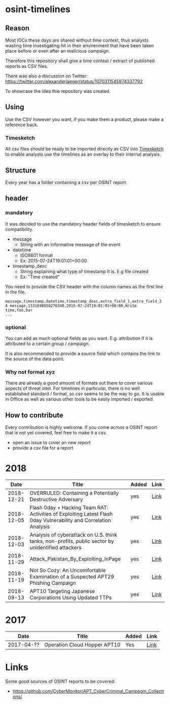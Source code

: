 # osint-timelines

## Reason

Most IOCs these days are shared without time context, thus analysts wasting time
investigating hit in their envirenment that have been taken place before or even after
an malicious campaign.

Therefore this repository shall give a time context / extract of published reports as CSV files.

There was also a discussion on Twitter: https://twitter.com/alexanderjaeger/status/1070311545874337792

To showcase the idea thie repository was created.

## Using

Use the CSV however you want, if you make them a product, please make a reference back.

### Timesketch

All csv files should be ready to be imported directly as CSV into [Timesketch](https://timesketch.org) to enable analysts
use the timelines as an overlay to their internal analysis.

## Structure

Every year has a folder containing a csv per OSINT report.

## header

### mandatory

It was decided to use the mandatory header fields of timesketch to ensure compatibility.

* message
   * String with an informative message of the event
* datetime
   * ISO8601 format
   * Ex: 2015-07-24T19:01:01+00:00
* timestamp_desc
   * String explaining what type of timestamp it is. E.g file created
   * Ex: "Time created"

You need to provide the CSV header with the column names as the first line in the file.

    message,timestamp,datetime,timestamp_desc,extra_field_1,extra_field_2
    A message,1331698658276340,2015-07-24T19:01:01+00:00,Write time,foo,bar
    ...

### optional

You can add as much optional fields as you want. E.g. attribution if it is attributed to a certain group / campaign.

It is also recommended to provide a source field which contains the link to the source of the data point.

### Why not format xyz

There are already a good amount of formats out there to cover various aspects of threat intel.
For timelines in particular, there is no well established standard / format, so csv seems to be the way to go.
It is usable in Office as well as various other tools to be easily imported / exported.

## How to contribute

Every contribution is highly welcome. If you come across a OSINT report that is not yet covered, feel free to make it a csv.

* open an issue to cover an new report
* provide a csv file for a report

# 2018

| Date   | Title           | Added  | Link  |
| ------------- |-------------| -----|---|
| 2018-12-21| OVERRULED: Containing a Potentially Destructive Adversary | yes |[Link](https://www.fireeye.com/blog/threat-research/2018/12/overruled-containing-a-potentially-destructive-adversary.html)
| 2018-12-05| Flash 0day + Hacking Team RAT: Activities of Exploiting Latest Flash 0day Vulnerability and Correlation Analysis | yes |[Link](https://ti.360.net/blog/articles/flash-0day-hacking-team-rat-activities-of-exploiting-latest-flash-0day-vulnerability-and-correlation-analysis-en/)
| 2018-12-03| Analysis of cyberattack on U.S. think tanks, non-profits, public sector by unidentified attackers |yes | [Link](https://cloudblogs.microsoft.com/microsoftsecure/2018/12/03/analysis-of-cyberattack-on-u-s-think-tanks-non-profits-public-sector-by-unidentified-attackers/)
| 2018-11-29| Attack_Pakistan_By_Exploiting_InPage |yes |[Link](https://ti.360.net/blog/articles/analysis-of-targeted-attack-against-pakistan-by-exploiting-inpage-vulnerability-and-related-apt-groups-english/) |
| 2018-11-19| Not So Cozy: An Uncomfortable Examination of a Suspected APT29 Phishing Campaign |yes|[Link](https://www.fireeye.com/blog/threat-research/2018/11/not-so-cozy-an-uncomfortable-examination-of-a-suspected-apt29-phishing-campaign.html)
| 2018-09-13| APT10 Targeting Japanese Corporations Using Updated TTPs |yes|[Link](https://www.fireeye.com/blog/threat-research/2018/09/apt10-targeting-japanese-corporations-using-updated-ttps.html)



# 2017

| Date   | Title           | Added  | Link  |
| ------------- |-------------| -----|---|
| 2017-04-??| Operation Cloud Hopper APT10 | Yes |[Link](https://www.pwc.co.uk/issues/cyber-security-data-privacy/insights/operation-cloud-hopper.html)



# Links

Some good sources of OSINT reports to be covered:

* https://github.com/CyberMonitor/APT_CyberCriminal_Campagin_Collections/

